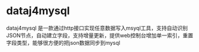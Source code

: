 # dataj4mysql
dataj4mysql 是一款通过http接口实现任意数据写入msyql工具，支持自动识别JSON节点，自动建立字段，支持增量更新，提供web控制台增加单一索引，重置字段类型，能够很方便的把json数据同步到mysql
